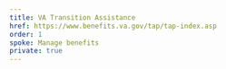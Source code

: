 ```yaml
---
title: VA Transition Assistance
href: https://www.benefits.va.gov/tap/tap-index.asp
order: 1
spoke: Manage benefits
private: true
---
```

